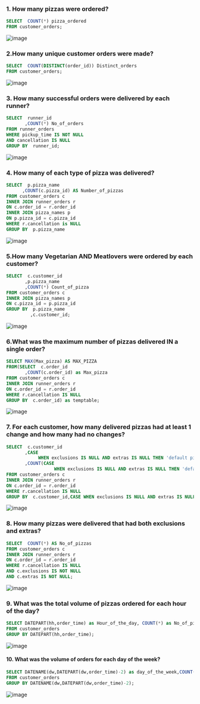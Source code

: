 ### 1. How many pizzas were ordered?

````sql
SELECT  COUNT(*) pizza_ordered
FROM customer_orders;
````
![image](https://user-images.githubusercontent.com/69169400/162590147-58f2d288-0776-4aca-be06-21ae3e89de3a.png)


### 2.How many unique customer orders were made?

````sql
SELECT  COUNT(DISTINCT(order_id)) Distinct_orders
FROM customer_orders;
````
![image](https://user-images.githubusercontent.com/69169400/162590183-fb7c185a-6736-41da-a31e-5761c2cfa4a4.png)


### 3. How many successful orders were delivered by each runner?

````sql
SELECT  runner_id
       ,COUNT(*) No_of_orders
FROM runner_orders
WHERE pickup_time IS NOT NULL
AND cancellation IS NULL
GROUP BY  runner_id;
````
 
 ![image](https://user-images.githubusercontent.com/69169400/162590245-a599a9fa-eaaf-4294-b56c-0b74a2ebfb47.png)

 
 ### 4. How many of each type of pizza was delivered?
 
 ````sql
 SELECT  p.pizza_name
       ,COUNT(c.pizza_id) AS Number_of_pizzas
FROM customer_orders c
INNER JOIN runner_orders r
ON c.order_id = r.order_id
INNER JOIN pizza_names p
ON p.pizza_id = c.pizza_id
WHERE r.cancellation is NULL
GROUP BY  p.pizza_name
````

![image](https://user-images.githubusercontent.com/69169400/162590261-dc07b9cd-224c-4de1-8f12-831f6c9e2368.png)


### 5.How many Vegetarian AND Meatlovers were ordered by each customer?

````sql
SELECT  c.customer_id
       ,p.pizza_name
       ,COUNT(*) Count_of_pizza
FROM customer_orders c
INNER JOIN pizza_names p
ON c.pizza_id = p.pizza_id
GROUP BY  p.pizza_name
         ,c.customer_id;
 ````
 
 ![image](https://user-images.githubusercontent.com/69169400/162590320-8172a1e1-4b41-4c12-9755-de4e8d161885.png)
 
 
### 6.What was the maximum number of pizzas delivered IN a single order? 

````sql
SELECT MAX(Max_pizza) AS MAX_PIZZA
FROM(SELECT  c.order_id
       ,COUNT(c.order_id) as Max_pizza
FROM customer_orders c
INNER JOIN runner_orders r
ON c.order_id = r.order_id
WHERE r.cancellation IS NULL
GROUP BY  c.order_id) as temptable;

````

![image](https://user-images.githubusercontent.com/69169400/162590351-77e318f1-ac8b-4f00-b02e-a596e6c1d313.png)


### 7. For each customer, how many delivered pizzas had at least 1 change and how many had no changes?

````sql
SELECT  c.customer_id
       ,CASE 
            WHEN exclusions IS NULL AND extras IS NULL THEN 'default pizza'  ELSE 'Modified Pizza' END       AS Pizza_type
       ,COUNT(CASE 
                  WHEN exclusions IS NULL AND extras IS NULL THEN 'default pizza' ELSE 'Modified Pizza' END) AS Count
FROM customer_orders c
INNER JOIN runner_orders r
ON c.order_id = r.order_id
WHERE r.cancellation IS NULL
GROUP BY  c.customer_id,CASE WHEN exclusions IS NULL AND extras IS NULL THEN 'default pizza'  ELSE 'Modified Pizza' END;
````

![image](https://user-images.githubusercontent.com/69169400/162590384-2133a13c-ea7a-4e0e-ae1f-d5753549519a.png)



### 8. How many pizzas were delivered that had both exclusions and extras?

````sql
SELECT  COUNT(*) AS No_of_pizzas
FROM customer_orders c
INNER JOIN runner_orders r
ON c.order_id = r.order_id
WHERE r.cancellation IS NULL
AND c.exclusions IS NOT NULL
AND c.extras IS NOT NULL; 
````
![image](https://user-images.githubusercontent.com/69169400/162590410-b05b705c-d393-45e3-a66e-cc59fd1af263.png)


### 9. What was the total volume of pizzas ordered for each hour of the day?

````sql
SELECT DATEPART(hh,order_time) as Hour_of_the_day, COUNT(*) as No_of_pizzas
FROM customer_orders
GROUP BY DATEPART(hh,order_time);
````

![image](https://user-images.githubusercontent.com/69169400/162590430-ed41f90b-fa95-4a6c-8483-2d056e08a1f9.png)


#### 10. What was the volume of orders for each day of the week?

````sql
SELECT DATENAME(dw,DATEPART(dw,order_time)-2) as day_of_the_week,COUNT(*) as No_of_pizzas
FROM customer_orders
GROUP BY DATENAME(dw,DATEPART(dw,order_time)-2);
````
![image](https://user-images.githubusercontent.com/69169400/162590455-44391f84-589f-43d6-829f-6cc2e88996dc.png)


